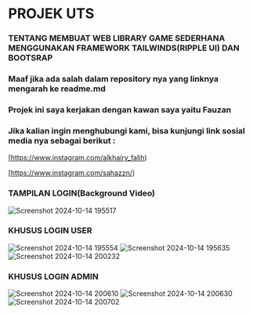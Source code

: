 # PROJEK UTS
### TENTANG MEMBUAT WEB LIBRARY GAME SEDERHANA MENGGUNAKAN FRAMEWORK TAILWINDS(RIPPLE UI) DAN BOOTSRAP

### Maaf jika ada salah dalam repository nya yang linknya mengarah ke readme.md
### Projek ini saya kerjakan dengan kawan saya yaitu Fauzan

### Jika kalian ingin menghubungi kami, bisa kunjungi link sosial media nya sebagai berikut :
[https://www.instagram.com/alkhairy_falih)

[https://www.instagram.com/sahazzn/)

### TAMPILAN LOGIN(Background Video)

![Screenshot 2024-10-14 195517](https://github.com/user-attachments/assets/f368840d-595b-4ac1-99d1-2b2c2eb6097f)

### KHUSUS LOGIN USER

![Screenshot 2024-10-14 195554](https://github.com/user-attachments/assets/ce30d6f0-6a84-4f65-919d-57abb7bb6927)
![Screenshot 2024-10-14 195635](https://github.com/user-attachments/assets/53845bf8-2817-4f33-b203-a90500ae79a4)
![Screenshot 2024-10-14 200232](https://github.com/user-attachments/assets/53125f36-3543-4f69-8570-97e017cb516b)

### KHUSUS LOGIN ADMIN

![Screenshot 2024-10-14 200610](https://github.com/user-attachments/assets/21a021f3-a978-489e-b0d4-005bcd8c98c4)
![Screenshot 2024-10-14 200630](https://github.com/user-attachments/assets/eaa4a4b5-48ab-412e-8425-798f4ed722a3)
![Screenshot 2024-10-14 200702](https://github.com/user-attachments/assets/5b709a1a-00af-485f-bc0b-7325c95d8331)
